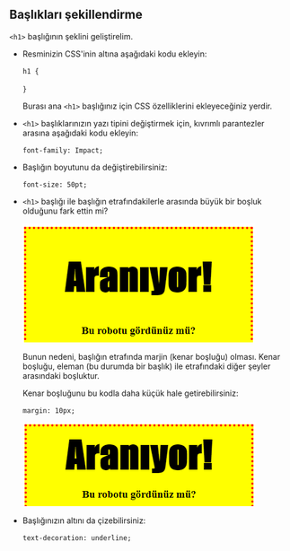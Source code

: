 ## Başlıkları şekillendirme

`<h1>` başlığının şeklini geliştirelim.

+ Resminizin CSS'inin altına aşağıdaki kodu ekleyin:
    
    ```
    h1 {
        
    }
    ```   
    
    Burası ana `<h1>` başlığınız için CSS özelliklerini ekleyeceğiniz yerdir.

+ `<h1>` başlıklarınızın yazı tipini değiştirmek için, kıvrımlı parantezler arasına aşağıdaki kodu ekleyin:
    
    ```
    font-family: Impact;
    ```    

+ Başlığın boyutunu da değiştirebilirsiniz:
    
    ```
    font-size: 50pt;
    ```    

+ `<h1>` başlığı ile başlığın etrafındakilerle arasında büyük bir boşluk olduğunu fark ettin mi?
    
    ![ekran görüntüsü](images/wanted-h1-margin.png)
    
    Bunun nedeni, başlığın etrafında marjin (kenar boşluğu) olması. Kenar boşluğu, eleman (bu durumda bir başlık) ile etrafındaki diğer şeyler arasındaki boşluktur.
    
    Kenar boşluğunu bu kodla daha küçük hale getirebilirsiniz:
    
    ```
    margin: 10px;
    ```    
    
    ![ekran görüntüsü](images/wanted-h1-margin-small.png)

+ Başlığınızın altını da çizebilirsiniz:
    
    ```
    text-decoration: underline;
    ```